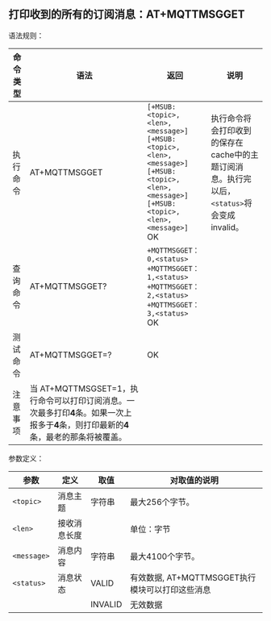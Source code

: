 ## 打印收到的所有的订阅消息：AT+MQTTMSGGET

语法规则：

| 命令类型 | 语法                                                         | 返回                                                         | 说明                                                         |
| -------- | ------------------------------------------------------------ | ------------------------------------------------------------ | ------------------------------------------------------------ |
| 执行命令 | AT+MQTTMSGGET                                                | `[+MSUB: <topic>,<len>,<message>]`<br>`[+MSUB: <topic>,<len>,<message>]`<br>`[+MSUB: <topic>,<len>,<message>]`<br>`[+MSUB: <topic>,<len>,<message>]`<br> OK | 执行命令将会打印收到的保存在cache中的主题订阅消息。执行完以后，`<status>`将会变成invalid。 |
| 查询命令 | AT+MQTTMSGGET?                                               | `+MQTTMSGGET：0,<status>`<br>`+MQTTMSGGET：1,<status>`<br>`+MQTTMSGGET：2,<status>`<br>`+MQTTMSGGET：3,<status>`<br> OK |                                                              |
| 测试命令 | AT+MQTTMSGGET=?                                              | OK                                                           |                                                              |
| 注意事项 | 当 AT+MQTTMSGSET=1，执行命令可以打印订阅消息。一次最多打印**4**条。如果一次上报多于**4**条，则打印最新的**4**条，最老的那条将被覆盖。 |                                                              |                                                              |

 

参数定义：

| 参数        | 定义         | 取值    | 对取值的说明                                    |
| ----------- | ------------ | ------- | ----------------------------------------------- |
| `<topic>`   | 消息主题     | 字符串  | 最大256个字节。                                 |
| `<len>`     | 接收消息长度 |         | 单位：字节                                      |
| `<message>` | 消息内容     | 字符串  | 最大4100个字节。                                |
| `<status>`  | 消息状态     | VALID   | 有效数据, AT+MQTTMSGGET执行模块可以打印这些消息 |
|             |              | INVALID | 无效数据                                        |
